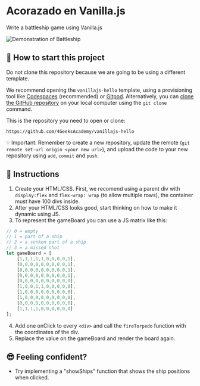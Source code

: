 <!--hide-->
# Acorazado en Vanilla.js
<!--endhide-->

Write a battleship game using Vanilla.js

![Demonstration of Battleship](https://github.com/breatheco-de/exercise-battleship-vanillajs/blob/master/preview.gif?raw=true)

<onlyfor saas="false" withBanner="false">
    
## 🌱  How to start this project

Do not clone this repository because we are going to be using a different template.

We recommend opening the `vanillajs-hello` template, using a provisioning tool like [Codespaces](https://4geeks.com/lesson/what-is-github-codespaces) (recommended) or [Gitpod](https://4geeks.com/lesson/how-to-use-gitpod). Alternatively, you can [clone the GitHub repository](https://4geeks.com/how-to/github-clone-repository) on your local computer using the `git clone` command.

This is the repository you need to open or clone:

```
https://github.com/4GeeksAcademy/vanillajs-hello
```

💡 Important: Remember to create a new repository, update the remote (`git remote set-url origin <your new url>`), and upload the code to your new repository using `add`, `commit` and `push`.

</onlyfor>

## 📝 Instructions

1. Create your HTML/CSS. First, we recomend using a parent div with `display:flex` and `flex-wrap: wrap` (to allow multiple rows), the container must have 100 divs inside.
2. After your HTML/CSS looks good, start thinking on how to make it dynamic using JS.
3. To represent the gameBoard you can use a JS matrix like this:

```js
// 0 = empty
// 1 = part of a ship
// 2 = a sunken part of a ship
// 3 = a missed shot
let gameBoard = [
    [1,1,1,1,1,0,0,0,0,1],
    [0,0,0,0,0,0,0,0,0,1],
    [0,0,0,0,0,0,0,0,0,1],
    [0,0,0,0,0,0,0,0,0,1],
    [0,0,0,0,0,0,0,0,0,0],
    [1,0,0,1,1,0,0,0,0,0],
    [1,0,0,0,0,0,0,0,0,0],
    [1,0,0,0,0,0,0,0,0,0],
    [0,0,0,0,0,0,0,0,0,0],
    [1,1,1,1,0,0,0,0,0,0]
];
```
4. Add one onClick to every `<div>` and call the `fireTorpedo` function with the coordinates of the div.
5. Replace the value on the gameBoard and render the board again.

## 😎 Feeling confident?

+ Try implementing a "showShips" function that shows the ship positions when clicked.
